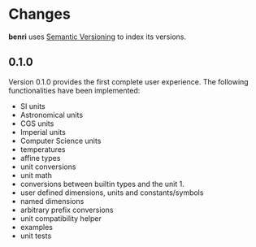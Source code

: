 # Changes
**benri** uses [Semantic Versioning](https://semver.org/) to index its versions.

## 0.1.0
Version 0.1.0 provides the first complete user experience. The following functionalities have been implemented:
- SI units
- Astronomical units
- CGS units
- Imperial units
- Computer Science units
- temperatures
- affine types
- unit conversions
- unit math
- conversions between builtin types and the unit 1.
- user defined dimensions, units and constants/symbols
- named dimensions
- arbitrary prefix conversions
- unit compatibility helper
- examples
- unit tests

